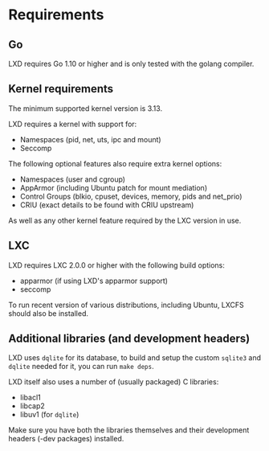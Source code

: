 # Requirements
## Go
LXD requires Go 1.10 or higher and is only tested with the golang compiler.

## Kernel requirements
The minimum supported kernel version is 3.13.

LXD requires a kernel with support for:

 * Namespaces (pid, net, uts, ipc and mount)
 * Seccomp

The following optional features also require extra kernel options:

 * Namespaces (user and cgroup)
 * AppArmor (including Ubuntu patch for mount mediation)
 * Control Groups (blkio, cpuset, devices, memory, pids and net\_prio)
 * CRIU (exact details to be found with CRIU upstream)

As well as any other kernel feature required by the LXC version in use.

## LXC
LXD requires LXC 2.0.0 or higher with the following build options:

 * apparmor (if using LXD's apparmor support)
 * seccomp

To run recent version of various distributions, including Ubuntu, LXCFS
should also be installed.

## Additional libraries (and development headers)
LXD uses `dqlite` for its database, to build and setup the custom
`sqlite3` and `dqlite` needed for it, you can run `make deps`.

LXD itself also uses a number of (usually packaged) C libraries:

 - libacl1
 - libcap2
 - libuv1 (for `dqlite`)

Make sure you have both the libraries themselves and their development
headers (-dev packages) installed.
